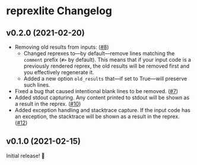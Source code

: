 # reprexlite Changelog

## v0.2.0 (2021-02-20)

- Removing old results from inputs: ([#8](https://github.com/jayqi/reprexlite/pull/8))
  - Changed reprexes to—by default—remove lines matching the `comment` prefix (`#>` by default). This means that if your input code is a previously rendered reprex, the old results will be removed first and you effectively regenerate it.
  - Added a new option `old_results` that—if set to True—will preserve such lines.
- Fixed a bug that caused intentional blank lines to be removed. ([#7](https://github.com/jayqi/reprexlite/pull/7))
- Added stdout capturing. Any content printed to stdout will be shown as a result in the reprex. ([#10](https://github.com/jayqi/reprexlite/pull/10))
- Added exception handling and stacktrace capture. If the input code has an exception, the stacktrace will be shown as a result in the reprex. ([#12](https://github.com/jayqi/reprexlite/pull/12))

## v0.1.0 (2021-02-15)

Initial release! 🎉
